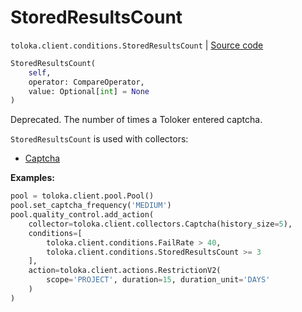 # StoredResultsCount
`toloka.client.conditions.StoredResultsCount` | [Source code](https://github.com/Toloka/toloka-kit/blob/v1.2.3/src/client/conditions.py#L512)

```python
StoredResultsCount(
    self,
    operator: CompareOperator,
    value: Optional[int] = None
)
```

Deprecated. The number of times a Toloker entered captcha.


`StoredResultsCount` is used with collectors:
- [Captcha](toloka.client.collectors.Captcha.md)


**Examples:**


```python
pool = toloka.client.pool.Pool()
pool.set_captcha_frequency('MEDIUM')
pool.quality_control.add_action(
    collector=toloka.client.collectors.Captcha(history_size=5),
    conditions=[
        toloka.client.conditions.FailRate > 40,
        toloka.client.conditions.StoredResultsCount >= 3
    ],
    action=toloka.client.actions.RestrictionV2(
        scope='PROJECT', duration=15, duration_unit='DAYS'
    )
)
```
